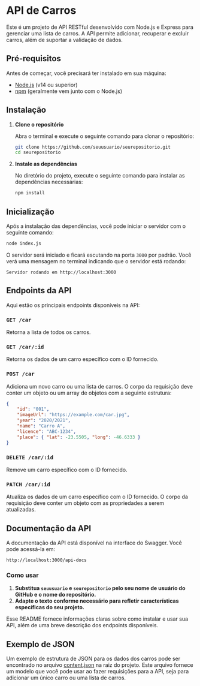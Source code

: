 
# API de Carros

Este é um projeto de API RESTful desenvolvido com Node.js e Express para gerenciar uma lista de carros. A API permite adicionar, recuperar e excluir carros, além de suportar a validação de dados.

## Pré-requisitos

Antes de começar, você precisará ter instalado em sua máquina:

- [Node.js](https://nodejs.org/) (v14 ou superior)
- [npm](https://www.npmjs.com/) (geralmente vem junto com o Node.js)

## Instalação

1. **Clone o repositório**

   Abra o terminal e execute o seguinte comando para clonar o repositório:

   ```bash
   git clone https://github.com/seuusuario/seurepositorio.git
   cd seurepositorio
   ```

2. **Instale as dependências**

   No diretório do projeto, execute o seguinte comando para instalar as dependências necessárias:

   ```bash
   npm install
   ```

## Inicialização

Após a instalação das dependências, você pode iniciar o servidor com o seguinte comando:

```bash
node index.js
```

O servidor será iniciado e ficará escutando na porta `3000` por padrão. Você verá uma mensagem no terminal indicando que o servidor está rodando:

```
Servidor rodando em http://localhost:3000
```

## Endpoints da API

Aqui estão os principais endpoints disponíveis na API:

### `GET /car`
Retorna a lista de todos os carros.

### `GET /car/:id`
Retorna os dados de um carro específico com o ID fornecido.

### `POST /car`
Adiciona um novo carro ou uma lista de carros. O corpo da requisição deve conter um objeto ou um array de objetos com a seguinte estrutura:

```json
{
    "id": "001",
    "imageUrl": "https://example.com/car.jpg",
    "year": "2020/2021",
    "name": "Carro A",
    "licence": "ABC-1234",
    "place": { "lat": -23.5505, "long": -46.6333 }
}
```

### `DELETE /car/:id`
Remove um carro específico com o ID fornecido.

### `PATCH /car/:id`
Atualiza os dados de um carro específico com o ID fornecido. O corpo da requisição deve conter um objeto com as propriedades a serem atualizadas.

## Documentação da API

A documentação da API está disponível na interface do Swagger. Você pode acessá-la em:

```
http://localhost:3000/api-docs
```


### Como usar

1. **Substitua `seuusuario` e `seurepositorio` pelo seu nome de usuário do GitHub e o nome do repositório.**
2. **Adapte o texto conforme necessário para refletir características específicas do seu projeto.** 

Esse README fornece informações claras sobre como instalar e usar sua API, além de uma breve descrição dos endpoints disponíveis.

## Exemplo de JSON

Um exemplo de estrutura de JSON para os dados dos carros pode ser encontrado no arquivo [content.json](content.json) na raiz do projeto. Este arquivo fornece um modelo que você pode usar ao fazer requisições para a API, seja para adicionar um único carro ou uma lista de carros.
